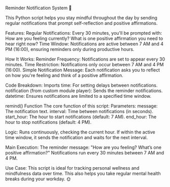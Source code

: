 Reminder Notification System 🚀

This Python script helps you stay mindful throughout the day by sending regular notifications that prompt self-reflection and positive affirmations.

Features:
Regular Notifications: Every 30 minutes, you'll be prompted with:
How are you feeling currently?
What is one positive affirmation you need to hear right now?
Time Window: Notifications are active between 7 AM and 4 PM (16:00), ensuring reminders only during productive hours.

How It Works:
  Reminder Frequency: Notifications are set to appear every 30 minutes.
  Time Restriction: Notifications only occur between 7 AM and 4 PM (16:00).
  Simple Notification Message: Each notification asks you to reflect on how you're feeling and think of a positive affirmation.

Code Breakdown:
Imports
  time: For setting delays between notifications.
  notification (from custom module player): Sends the reminder notifications.
  datetime: Ensures notifications are limited to a specified time window.

remind() Function
The core function of this script:
Parameters:
  message: The notification text.
  interval: Time between notifications (in seconds).
  start_hour: The hour to start notifications (default: 7 AM).
  end_hour: The hour to stop notifications (default: 4 PM).

Logic:
Runs continuously, checking the current hour.
If within the active time window, it sends the notification and waits for the next interval.

Main Execution:
The reminder message: "How are you feeling? What’s one positive affirmation?"
Notifications run every 30 minutes between 7 AM and 4 PM.

Use Case:
This script is ideal for tracking personal wellness and mindfulness data over time. 
This also helps you take regular mental health breaks during your workday. 🌞
